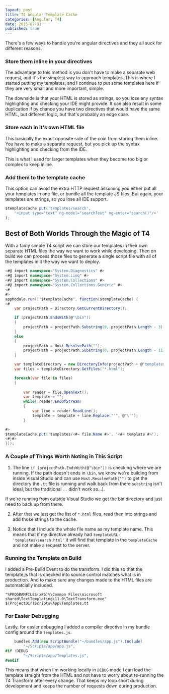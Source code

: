 ```yaml
---
layout: post
title: T4 Angular Template Cache
categories: [Angular, T4]
date: 2015-07-31
published: true
---
```


There's a few ways to handle you're angular directives and they all suck for different reasons.

### Store them inline in your directives
The advantage to this method is you don't have to make a separate web request, and it's the simplest way to approach templates. This is where I started putting my templates, and I continue to put some templates here if they are very small and more important, simple.
<!--more-->

The downside is that your HTML is stored as strings, so you lose any syntax highlighting and checking your IDE might provide. It can also result in some duplication if by chance you have two directives that would have the same HTML, but different logic, but that's probably an edge case.

### Store each in it's own HTML file
This basically the exact opposite side of the coin from storing them inline.  You have to make a separate request, but you pick up the syntax highlighting and checking from the IDE.

This is what I used for larger templates when they become too big or complex to keep inline. 

### Add them to the template cache 
This option can avoid the extra HTTP request assuming you either put all your templates in one file, or bundle all the template JS files. But again, your templates are strings, so you lose all IDE support.

~~~ javascript
$templateCache.put('templates/search', 
    '<input type="text" ng-model="searchText" ng-enter="search()"/>'
);
~~~ 

## Best of Both Worlds Through the Magic of T4
With a fairly simple T4 script we can store our templates in their own separate HTML files the way we want to work while developing. Then on build we can process those files to generate a single script file with all of the templates in it the way we want to deploy.

~~~ csharp
<#@ import namespace="System.Diagnostics" #>
<#@ import namespace="System.Linq" #>
<#@ import namespace="System.Collections" #>
<#@ import namespace="System.Collections.Generic" #> 
<#
#>
appModule.run(['$templateCache', function($templateCache) {
<#
	var projectPath = Directory.GetCurrentDirectory();

	if (projectPath.EndsWith(@"\bin"))
	{
		projectPath = projectPath.Substring(0, projectPath.Length - 3);
    }
	else
	{
		projectPath = Host.ResolvePath("");
		projectPath = projectPath.Substring(0, projectPath.Length - 11);
    }

	var templateDirectory = new DirectoryInfo(projectPath + @"templates");
	var files = templateDirectory.GetFiles("*.html");

	foreach(var file in files)	
	{
		
		var reader = file.OpenText();
		var template = "";
		while(!reader.EndOfStream)
		{
			var line = reader.ReadLine();
			template = template + line.Replace("'", @"\'");
        }

#>
$templateCache.put('templates/<#= file.Name #>', '<#= template #>');
<#}#>
}]);
~~~

### A Couple of Things Worth Noting in This Script
1. The line `if (projectPath.EndsWith(@"\bin"))` is checking where we are running. If the path doesn't ends in `\bin`, we know we're building from inside Visual Studio and can use `Host.ResolvePath("")` to get the directory the `.tt` file is running and walk back from there `substring` isn't ideal, but the traditional `..` didn't work so...).

If we're running from outside Visual Studio we get the bin directory and just need to back up from there.

2. After that we just get the list of `*.html` files, read then into strings and add those strings to the cache.

3. Notice that I include the whole file name as my template name. This means that if my directive already had `templateURL: 'templates\search.html'` it will find that template in the `templateCache` and not make a request to the server.

### Running the Template on Build

I added a Pre-Build Event to do the transform. I did this so that the template.js that is checked into source control matches what is in production. And to make sure any changes made to the HTML files are automatcially included. 

~~~ common_lisp
"%PROGRAMFILES(x86)%\Common Files\microsoft shared\TextTemplating\11.0\TextTransform.exe" $(ProjectDir)Scripts\App\Templates.tt
~~~

### For Easier Debugging
Lastly, for easier debugging I added a compiler directive in my bundle config  around the `templates.js`.

~~~ csharp
    bundles.Add(new ScriptBundle("~/bundles/app.js").Include(
        "~/Scripts/app/app.js",
#if !DEBUG
        "~/Scripts/app/Templates.js",
#endif
~~~

This means that when I'm working locally in `DEBUG` mode I can load the template straight from the HTML and not have to worry about re-running the T4 Transform after every change. That keeps my loop short during development and keeps the number of requests down during production.